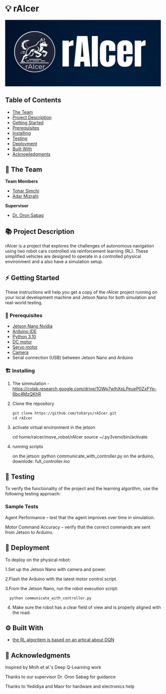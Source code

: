 # 💡 rAIcer


<!-- cool project cover image -->
![Project Cover Image](rAIcer_img.jpg)

<!-- table of content -->
## Table of Contents
- [The Team](#the-team)
- [Project Description](#project-description)
- [Getting Started](#getting-started)
- [Prerequisites](#prerequisites)
- [Installing](#installing)
- [Testing](#testing)
- [Deployment](#deployment)
- [Built With](#built-with)
- [Acknowledgments](#acknowledgments)

## 👥 The Team 
**Team Members**
- [Tohar Simchi](toharya.simchi@mail.huji.ac.il )
- [Adar Mizrahi](adar.mizrahi1@mail.huji.ac.il)

**Supervisor**
- [Dr. Oron Sabag](Oron.Sabag@mail.huji.ac.il )


## 📚 Project Description
rAIcer is a project that explores the challenges of autonomous navigation using two robot cars controlled via reinforcement learning (RL). These simplified vehicles are designed to operate in a controlled physical environment and a also have a simulation setup.

## ⚡ Getting Started

These instructions will help you get a copy of the rAIcer project running on your local development machine and Jetson Nano for both simulation and real-world testing.

### 🧱 Prerequisites
- [Jetson Nano Nvidia](https://www.waveshare.com/jetson-nano-developer-kit.htm)
- [Arduino IDE](https://docs.arduino.cc/hardware/)
- [Python 3.10](https://www.python.org/downloads/release/python-3100/)
- [DC motor](https://electronics.stackexchange.com/questions/263771/specification-of-dc-motor)
- [Servo motor](https://circuitdigest.com/article/servo-motor-working-and-basics)
- [Camera](https://www.intelrealsense.com/)
- Serial connection (USB) between Jetson Nano and Arduino

### 🏗️ Installing
1. The simmulation - https://colab.research.google.com/drive/1OWp7wlhXpLPeueP0ZxFYp-6bc4MzQKhR
2. Clone the repository
   
       git clone https://github.com/toharys/rAIcer.git
       cd rAIcer

3. activate virtual environment in the jetson
 
      cd  home/raicer/move_robot/rAIcer
      source ~/.py3venv/bin/activate

4. running scripts

      on the jetson: python communicate_with_controller.py
      on the arduino, downlode: full_controller.ino


## 🧪 Testing
To verify the functionality of the project and the learning algorithm, use the following testing approach:

### Sample Tests
Agent Performance – test that the agent improves over time in simulation.

Motor Command Accuracy – verify that the correct commands are sent from Jetson to Arduino.

## 🚀 Deployment
To deploy on the physical robot:

1.Set up the Jetson Nano with camera and power.

2.Flash the Arduino with the latest motor control script.

3.From the Jetson Nano, run the robot execution script:

      python communicate_with_controller.py

4. Make sure the robot has a clear field of view and is properly aligned with the road.

## ⚙️ Built With
  - [the RL algoritem is based on an artical about DQN ](https://arxiv.org/pdf/1312.5602)

## 🙏 Acknowledgments
Inspired by Mnih et al.'s Deep Q-Learning work

Thanks to our supervisor Dr. Oron Sabag for guidance

Thanks to Yedidiya and Maor for hardware and electronics help
